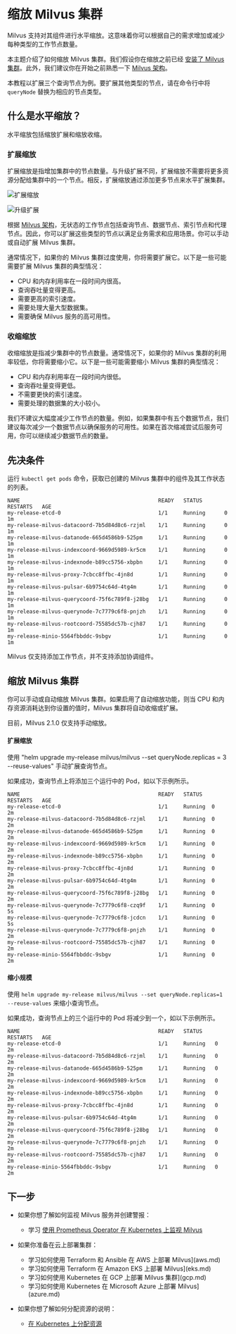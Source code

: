 


# 缩放 Milvus 集群

Milvus 支持对其组件进行水平缩放。这意味着你可以根据自己的需求增加或减少每种类型的工作节点数量。

本主题介绍了如何缩放 Milvus 集群。我们假设你在缩放之前已经 [安装了 Milvus 集群](/getstarted/cluster/install_cluster-helm.md)。此外，我们建议你在开始之前熟悉一下 [Milvus 架构](/reference/architecture/architecture_overview.md)。

本教程以扩展三个查询节点为例。要扩展其他类型的节点，请在命令行中将 `queryNode` 替换为相应的节点类型。

## 什么是水平缩放？

水平缩放包括缩放扩展和缩放收缩。

### 扩展缩放
扩展缩放是指增加集群中的节点数量。与升级扩展不同，扩展缩放不需要将更多资源分配给集群中的一个节点。相反，扩展缩放通过添加更多节点来水平扩展集群。

![扩展缩放](/assets/scale_out.jpg "扩展缩放说明.")

![升级扩展](/assets/scale_up.jpg "升级扩展说明.")

根据 [Milvus 架构](/reference/architecture/architecture_overview.md)，无状态的工作节点包括查询节点、数据节点、索引节点和代理节点。因此，你可以扩展这些类型的节点以满足业务需求和应用场景。你可以手动或自动扩展 Milvus 集群。

通常情况下，如果你的 Milvus 集群过度使用，你将需要扩展它。以下是一些可能需要扩展 Milvus 集群的典型情况：
- CPU 和内存利用率在一段时间内很高。
- 查询吞吐量变得更高。
- 需要更高的索引速度。
- 需要处理大量大型数据集。
- 需要确保 Milvus 服务的高可用性。

### 收缩缩放
收缩缩放是指减少集群中的节点数量。通常情况下，如果你的 Milvus 集群的利用率较低，你将需要缩小它。以下是一些可能需要缩小 Milvus 集群的典型情况：
- CPU 和内存利用率在一段时间内很低。
- 查询吞吐量变得更低。
- 不需要更快的索引速度。
- 需要处理的数据集的大小较小。

<div class="alert note">
我们不建议大幅度减少工作节点的数量。例如，如果集群中有五个数据节点，我们建议每次减少一个数据节点以确保服务的可用性。如果在首次缩减尝试后服务可用，你可以继续减少数据节点的数量。
</div>

## 先决条件

运行 `kubectl get pods` 命令，获取已创建的 Milvus 集群中的组件及其工作状态的列表。

```
NAME                                            READY   STATUS       RESTARTS   AGE
my-release-etcd-0                               1/1     Running      0          1m
my-release-milvus-datacoord-7b5d84d8c6-rzjml    1/1     Running      0          1m
my-release-milvus-datanode-665d4586b9-525pm     1/1     Running      0          1m
my-release-milvus-indexcoord-9669d5989-kr5cm    1/1     Running      0          1m
my-release-milvus-indexnode-b89cc5756-xbpbn     1/1     Running      0          1m
my-release-milvus-proxy-7cbcc8ffbc-4jn8d        1/1     Running      0          1m
my-release-milvus-pulsar-6b9754c64d-4tg4m       1/1     Running      0          1m
my-release-milvus-querycoord-75f6c789f8-j28bg   1/1     Running      0          1m
my-release-milvus-querynode-7c7779c6f8-pnjzh    1/1     Running      0          1m
my-release-milvus-rootcoord-75585dc57b-cjh87    1/1     Running      0          1m
my-release-minio-5564fbbddc-9sbgv               1/1     Running      0          1m 
```

<div class="alert note">
Milvus 仅支持添加工作节点，并不支持添加协调组件。
</div>

## 缩放 Milvus 集群

你可以手动或自动缩放 Milvus 集群。如果启用了自动缩放功能，则当 CPU 和内存资源消耗达到你设置的值时，Milvus 集群将自动收缩或扩展。

目前，Milvus 2.1.0 仅支持手动缩放。

#### 扩展缩放



使用 "helm upgrade my-release milvus/milvus --set queryNode.replicas = 3 --reuse-values" 手动扩展查询节点。

如果成功，查询节点上将添加三个运行中的 Pod，如以下示例所示。

```
NAME                                            READY   STATUS    RESTARTS   AGE
my-release-etcd-0                               1/1     Running  0          2m
my-release-milvus-datacoord-7b5d84d8c6-rzjml    1/1     Running  0          2m
my-release-milvus-datanode-665d4586b9-525pm     1/1     Running  0          2m
my-release-milvus-indexcoord-9669d5989-kr5cm    1/1     Running  0          2m
my-release-milvus-indexnode-b89cc5756-xbpbn     1/1     Running  0          2m
my-release-milvus-proxy-7cbcc8ffbc-4jn8d        1/1     Running  0          2m
my-release-milvus-pulsar-6b9754c64d-4tg4m       1/1     Running  0          2m
my-release-milvus-querycoord-75f6c789f8-j28bg   1/1     Running  0          2m
my-release-milvus-querynode-7c7779c6f8-czq9f    1/1     Running  0          5s
my-release-milvus-querynode-7c7779c6f8-jcdcn    1/1     Running  0          5s
my-release-milvus-querynode-7c7779c6f8-pnjzh    1/1     Running  0          2m
my-release-milvus-rootcoord-75585dc57b-cjh87    1/1     Running  0          2m
my-release-minio-5564fbbddc-9sbgv               1/1     Running  0          2m
```

#### 缩小规模

使用 `helm upgrade my-release milvus/milvus --set queryNode.replicas=1 --reuse-values` 来缩小查询节点。

如果成功，查询节点上的三个运行中的 Pod 将减少到一个，如以下示例所示。

```
NAME                                            READY   STATUS    RESTARTS   AGE
my-release-etcd-0                               1/1     Running   0          2m
my-release-milvus-datacoord-7b5d84d8c6-rzjml    1/1     Running   0          2m
my-release-milvus-datanode-665d4586b9-525pm     1/1     Running   0          2m
my-release-milvus-indexcoord-9669d5989-kr5cm    1/1     Running   0          2m
my-release-milvus-indexnode-b89cc5756-xbpbn     1/1     Running   0          2m
my-release-milvus-proxy-7cbcc8ffbc-4jn8d        1/1     Running   0          2m
my-release-milvus-pulsar-6b9754c64d-4tg4m       1/1     Running   0          2m
my-release-milvus-querycoord-75f6c789f8-j28bg   1/1     Running   0          2m
my-release-milvus-querynode-7c7779c6f8-pnjzh    1/1     Running   0          2m
my-release-milvus-rootcoord-75585dc57b-cjh87    1/1     Running   0          2m
my-release-minio-5564fbbddc-9sbgv               1/1     Running   0          2m
```

## 下一步
 


- 如果你想了解如何监视 Milvus 服务并创建警报：
  - 学习 [使用 Prometheus Operator 在 Kubernetes 上监视 Milvus](/adminGuide/monitor/monitor.md)

- 如果你准备在云上部署集群：
  - 学习如何使用 Terraform 和 Ansible 在 AWS 上部署 Milvus](aws.md)
  - 学习如何使用 Terraform 在 Amazon EKS 上部署 Milvus](eks.md)
  - 学习如何使用 Kubernetes 在 GCP 上部署 Milvus 集群](gcp.md)
  - 学习如何使用 Kubernetes 在 Microsoft Azure 上部署 Milvus](azure.md)

- 如果你想了解如何分配资源的说明：
  - [在 Kubernetes 上分配资源](allocate.md#standalone)

